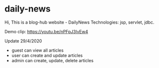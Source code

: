 # daily-news
Hi, This is a blog-hub website - DailyNews
Technologies: jsp, servlet, jdbc.

Demo clip: https://youtu.be/nPFpJ3lvEw4

Update 29/4/2020 
- guest can view all articles
- user can create and update articles
- admin can create, update, delete articles
